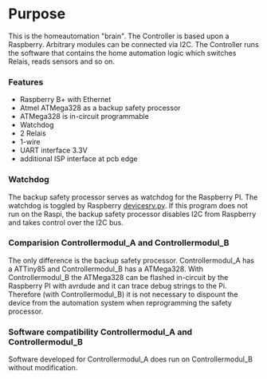 # Purpose
This is the homeautomation "brain". The Controller is based upon a Raspberry. Arbitrary modules can be connected via I2C.
The Controller runs the software that contains the home automation logic which switches Relais, reads sensors and so on.

### Features
- Raspberry B+ with Ethernet 
- Atmel ATMega328 as a backup safety processor
- ATMega328 is in-circuit programmable
- Watchdog
- 2 Relais
- 1-wire
- UART interface 3.3V
- additional ISP interface at pcb edge

### Watchdog
The backup safety processor serves as watchdog for the Raspberry PI. The watchdog is toggled by Raspberry [devicesrv.py](https://github.com/tinytronix/homeautomation/blob/master/Software/devicesrv.py). If this program does not run on the Raspi, the backup safety processor disables I2C from Raspberry and takes control over the I2C bus. 

### Comparision Controllermodul_A and Controllermodul_B
The only difference is the backup safety processor. Controllermodul_A has a ATTiny85 and Controllermodul_B has a ATMega328.
With Controllermodul_B the ATMega328 can be flashed in-circuit by the Raspberry PI with avrdude and it can trace debug strings to the Pi. Therefore (with Controllermodul_B) it is not necessary to dispount the device from the automation system when reprogramming the safety processor.

### Software compatibility Controllermodul_A and Controllermodul_B
Software developed for Controllermodul_A does run on Controllermodul_B without modification.
